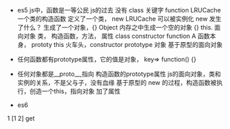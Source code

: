 - es5 
  js中，函数是一等公民
  js的过去 没有 class 关键字
  function LRUCache
  一个类的构造函数
  定义了一个类，
  new LRUCache 可以被实例化
  new 发生了什么？
  生成了一个对象，{} Object
  内存之中生成一个空的对象 {}
  this.  面向对象 类， 构造函数，方法， 属性
  class constructor
  function A 函数本身， prototy this 
  火车头，constructor prototype 对象
  基于原型的面向对象

- 任何函数都有prototype属性，它的值是对象，
key=> function() {}
- 任何对象都是__proto__,指向 构造函数的prototype属性 
js的面向对象，类和实例的关系，不是父与子，没有血缘
基于原型的
new 的过程，构造函数被执行，创造一个this，指向对象 加了属性
- es6

1 
[1 2]
get 
